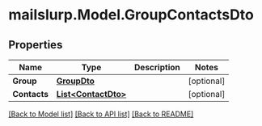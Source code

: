 # mailslurp.Model.GroupContactsDto
## Properties

Name | Type | Description | Notes
------------ | ------------- | ------------- | -------------
**Group** | [**GroupDto**](GroupDto) |  | [optional] 
**Contacts** | [**List&lt;ContactDto&gt;**](ContactDto) |  | [optional] 

[[Back to Model list]](../README#documentation-for-models) [[Back to API list]](../README#documentation-for-api-endpoints) [[Back to README]](../README)

